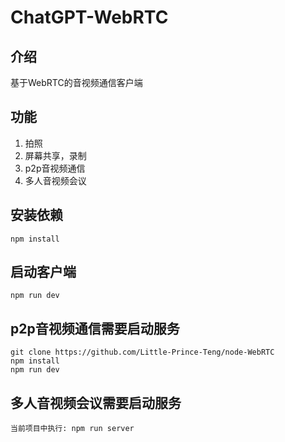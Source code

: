 # ChatGPT-WebRTC

## 介绍

基于WebRTC的音视频通信客户端

## 功能

1. 拍照
2. 屏幕共享，录制
3. p2p音视频通信
4. 多人音视频会议

## 安装依赖

```
npm install
```

## 启动客户端

```
npm run dev
```

## p2p音视频通信需要启动服务

```
git clone https://github.com/Little-Prince-Teng/node-WebRTC
npm install
npm run dev
```

## 多人音视频会议需要启动服务

```
当前项目中执行: npm run server
```
